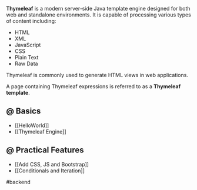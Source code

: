 **Thymeleaf** is a modern server-side Java template engine designed for both web and standalone environments. It is capable of processing various types of content including:

- HTML  
- XML  
- JavaScript  
- CSS  
- Plain Text  
- Raw Data

Thymeleaf is commonly used to generate HTML views in web applications.

A page containing Thymeleaf expressions is referred to as a **Thymeleaf template**.

## @ Basics
- [[HelloWorld]]
- [[Thymeleaf Engine]]

## @ Practical Features
- [[Add CSS, JS and Bootstrap]]
- [[Conditionals and Iteration]]

#backend 